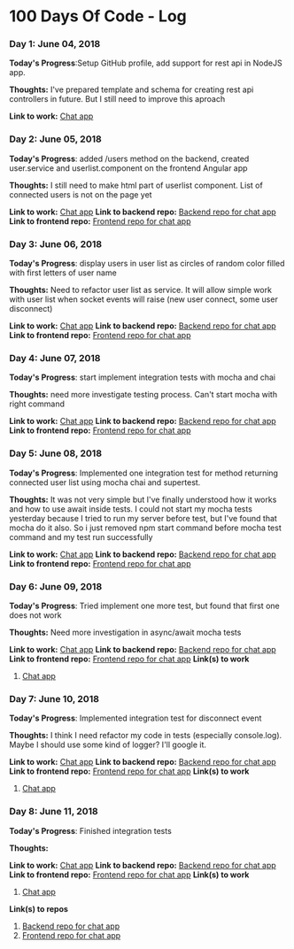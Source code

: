 # 100 Days Of Code - Log

### Day 1: June 04, 2018 

**Today's Progress**:Setup GitHub profile, add support for rest api in NodeJS app.

**Thoughts:** I've prepared template and schema for creating rest api controllers in future. But I still need to improve this aproach

**Link to work:** [Chat app](http://demochat.helper-studio.com)

### Day 2: June 05, 2018 

**Today's Progress**: added /users method on the backend, created user.service and userlist.component on the frontend Angular app

**Thoughts:** I still need to make html part of userlist component. List of connected  users is not on the page yet

**Link to work:** [Chat app](http://demochat.helper-studio.com)
**Link to backend repo:** [Backend repo for chat app](https://github.com/HelperStudio/chat-be)
**Link to frontend repo:** [Frontend repo for chat app](https://github.com/HelperStudio/chat-fe)

### Day 3: June 06, 2018 

**Today's Progress**: display users in user list as circles of random color filled with first letters of user name

**Thoughts:** Need to refactor user list as service. It will allow simple work with user list when socket events will raise (new user connect, some user disconnect)

**Link to work:** [Chat app](http://demochat.helper-studio.com)
**Link to backend repo:** [Backend repo for chat app](https://github.com/HelperStudio/chat-be)
**Link to frontend repo:** [Frontend repo for chat app](https://github.com/HelperStudio/chat-fe)

### Day 4: June 07, 2018 

**Today's Progress**: start implement integration tests with mocha and chai 

**Thoughts:** need more investigate testing process. Can't start mocha with right command

**Link to work:** [Chat app](http://demochat.helper-studio.com)
**Link to backend repo:** [Backend repo for chat app](https://github.com/HelperStudio/chat-be)
**Link to frontend repo:** [Frontend repo for chat app](https://github.com/HelperStudio/chat-fe)

### Day 5: June 08, 2018 

**Today's Progress**: Implemented one integration test for method returning connected user list using mocha chai and supertest. 

**Thoughts:** It was not very simple but I've finally understood how it works and how to use await inside tests. I could not start my mocha tests yesterday because I tried to run my server before test, but I've found that mocha do it also. So i just removed npm start command before mocha test command and my test run successfully 

**Link to work:** [Chat app](http://demochat.helper-studio.com)
**Link to backend repo:** [Backend repo for chat app](https://github.com/HelperStudio/chat-be)
**Link to frontend repo:** [Frontend repo for chat app](https://github.com/HelperStudio/chat-fe)

### Day 6: June 09, 2018 

**Today's Progress**: Tried implement one more test, but found that first one does not work 

**Thoughts:** Need more investigation in async/await mocha tests

**Link to work:** [Chat app](http://demochat.helper-studio.com)
**Link to backend repo:** [Backend repo for chat app](https://github.com/HelperStudio/chat-be)
**Link to frontend repo:** [Frontend repo for chat app](https://github.com/HelperStudio/chat-fe)
**Link(s) to work**
1. [Chat app](http://demochat.helper-studio.com)

### Day 7: June 10, 2018 

**Today's Progress**: Implemented integration test for disconnect event

**Thoughts:** I think I need refactor my code in tests (especially console.log). Maybe I should use some kind of logger? I'll google it.

**Link to work:** [Chat app](http://demochat.helper-studio.com)
**Link to backend repo:** [Backend repo for chat app](https://github.com/HelperStudio/chat-be)
**Link to frontend repo:** [Frontend repo for chat app](https://github.com/HelperStudio/chat-fe)
**Link(s) to work**
1. [Chat app](http://demochat.helper-studio.com)

### Day 8: June 11, 2018 

**Today's Progress**: Finished integration tests

**Thoughts:** 

**Link to work:** [Chat app](http://demochat.helper-studio.com)
**Link to backend repo:** [Backend repo for chat app](https://github.com/HelperStudio/chat-be)
**Link to frontend repo:** [Frontend repo for chat app](https://github.com/HelperStudio/chat-fe)
**Link(s) to work**
1. [Chat app](http://demochat.helper-studio.com)

**Link(s) to repos**
1. [Backend repo for chat app](https://github.com/HelperStudio/chat-be)
2. [Frontend repo for chat app](https://github.com/HelperStudio/chat-fe)
